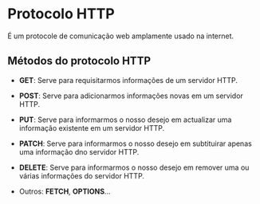 # Protocolo HTTP

É um protocole de comunicação web amplamente usado na internet.

## Métodos do protocolo HTTP

- **GET**: Serve para requisitarmos informações de um servidor HTTP.
- **POST**: Serve para adicionarmos informações novas em um servidor HTTP.
- **PUT**: Serve para informarmos o nosso desejo em actualizar uma informação existente em um servidor HTTP.
- **PATCH**: Serve para informarmos o nosso desejo em subtituirar apenas uma informação dno servidor HTTP.
- **DELETE**: Serve para informarmos o nosso desejo em remover uma ou várias informações do servidor HTTP.

- Outros: **FETCH**, **OPTIONS**...
